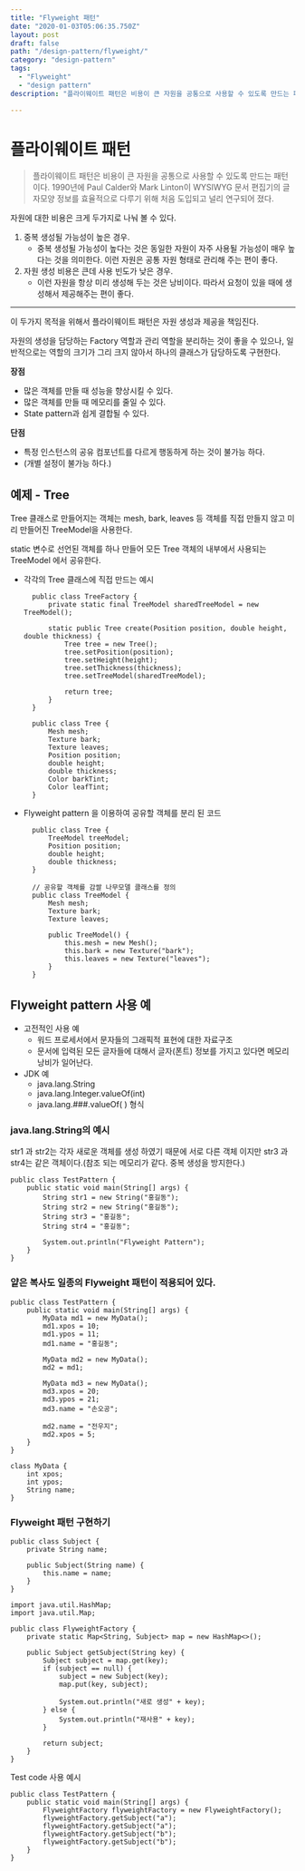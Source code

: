 ```yaml
---
title: "Flyweight 패턴"
date: "2020-01-03T05:06:35.750Z"
layout: post
draft: false
path: "/design-pattern/flyweight/"
category: "design-pattern"
tags:
  - "Flyweight"
  - "design pattern"
description: "플라이웨이트 패턴은 비용이 큰 자원을 공통으로 사용할 수 있도록 만드는 패턴이다. 1990년에 Paul Calder와 Mark Linton이 WYSIWYG 문서 편집기의 글자모양 정보를 효율적으로 다루기 위해 처음 도입되고 널리 연구되어 졌다."

---
```


# 플라이웨이트 패턴

> 플라이웨이트 패턴은 비용이 큰 자원을 공통으로 사용할 수 있도록 만드는 패턴이다. 1990년에 Paul Calder와 Mark Linton이 WYSIWYG 문서 편집기의 글자모양 정보를 효율적으로 다루기 위해 처음 도입되고 널리 연구되어 졌다.

자원에 대한 비용은 크게 두가지로 나눠 볼 수 있다.

1. 중복 생성될 가능성이 높은 경우.
    - 중복 생성될 가능성이 높다는 것은 동일한 자원이 자주 사용될 가능성이 매우 높다는 것을 의미한다. 이런 자원은 공통 자원 형태로 관리해 주는 편이 좋다.
2. 자원 생성 비용은 큰데 사용 빈도가 낮은 경우.
    - 이런 자원을 항상 미리 생성해 두는 것은 낭비이다. 따라서 요청이 있을 때에 생성해서 제공해주는 편이 좋다.

---

이 두가지 목적을 위해서 플라이웨이트 패턴은 자원 생성과 제공을 책임진다.

자원의 생성을 담당하는 Factory 역할과 관리 역할을 분리하는 것이 좋을 수 있으나, 일반적으로는 역할의 크기가 그리 크지 않아서 하나의 클래스가 담당하도록 구현한다.

**장점**

- 많은 객체를 만들 때 성능을 향상시킬 수 있다.
- 많은 객체를 만들 때 메모리를 줄일 수 있다.
- State pattern과 쉽게 결합될 수 있다.

**단점**

- 특정 인스턴스의 공유 컴포넌트를 다르게 행동하게 하는 것이 불가능 하다.
- (개별 설정이 불가능 하다.)

## 예제 - Tree

Tree 클래스로 만들어지는 객체는 mesh, bark, leaves 등 객체를 직접 만들지 않고 미리 만들어진 TreeModel을 사용한다.

static 변수로 선언된 객체를 하나 만들어 모든 Tree 객체의 내부에서 사용되는 TreeModel 에서 공유한다.

- 각각의 Tree 클래스에 직접 만드는 예시

        public class TreeFactory {
            private static final TreeModel sharedTreeModel = new TreeModel();
        
            static public Tree create(Position position, double height, double thickness) {
                Tree tree = new Tree();
                tree.setPosition(position);
                tree.setHeight(height);
                tree.setThickness(thickness);
                tree.setTreeModel(sharedTreeModel);
                
                return tree;
            }
        }

        public class Tree {
            Mesh mesh;
            Texture bark;
            Texture leaves;
            Position position;
            double height;
            double thickness;
            Color barkTint;
            Color leafTint;
        }

- Flyweight pattern 을 이용하여 공유할 객체를 분리 된 코드

        public class Tree {
            TreeModel treeModel;
            Position position;
            double height;
            double thickness;
        }
        
        // 공유할 객체를 감쌀 나무모델 클래스를 정의
        public class TreeModel {
            Mesh mesh;
            Texture bark;
            Texture leaves;
        
            public TreeModel() {
                this.mesh = new Mesh();
                this.bark = new Texture("bark");
                this.leaves = new Texture("leaves");
            }
        }

## Flyweight pattern 사용 예

- 고전적인 사용 예
    - 워드 프로세서에서 문자들의 그래픽적 표현에 대한 자료구조
    - 문서에 입력된 모든 글자들에 대해서 글자(폰트) 정보를 가지고 있다면 메모리 낭비가 일어난다.
- JDK 예
    - java.lang.String
    - java.lang.Integer.valueOf(int)
    - java.lang.###.valueOf( ) 형식

### java.lang.String의 예시

str1 과 str2는 각자 새로운 객체를 생성 하였기 때문에 서로 다른 객체 이지만 str3 과 str4는 같은 객체이다.(참조 되는 메모리가 같다. 중복 생성을 방지한다.)

    public class TestPattern {
        public static void main(String[] args) {
            String str1 = new String("홍길동");
            String str2 = new String("홍길동");
            String str3 = "홍길동";
            String str4 = "홍길동";
    
            System.out.println("Flyweight Pattern");
        }
    }

### 얕은 복사도 일종의 Flyweight 패턴이 적용되어 있다.

    public class TestPattern {
        public static void main(String[] args) {
            MyData md1 = new MyData();
            md1.xpos = 10;
            md1.ypos = 11;
            md1.name = "홍길동";
    
            MyData md2 = new MyData();
            md2 = md1;
    
            MyData md3 = new MyData();
            md3.xpos = 20;
            md3.ypos = 21;
            md3.name = "손오공";
    
            md2.name = "전우지";
            md2.xpos = 5;
        }
    }
    
    class MyData {
        int xpos;
        int ypos;
        String name;
    }

### Flyweight 패턴 구현하기

    public class Subject {
        private String name;
    
        public Subject(String name) {
            this.name = name;
        }
    }

    import java.util.HashMap;
    import java.util.Map;
    
    public class FlyweightFactory {
        private static Map<String, Subject> map = new HashMap<>();
    
        public Subject getSubject(String key) {
            Subject subject = map.get(key);
            if (subject == null) {
                subject = new Subject(key);
                map.put(key, subject);
    
                System.out.println("새로 생성" + key);
            } else {
                System.out.println("재사용" + key);
            }
    
            return subject;
        }
    }

 Test code 사용 예시

    public class TestPattern {
        public static void main(String[] args) {
            FlyweightFactory flyweightFactory = new FlyweightFactory();
            flyweightFactory.getSubject("a");
            flyweightFactory.getSubject("a");
            flyweightFactory.getSubject("b");
            flyweightFactory.getSubject("b");
        }
    }